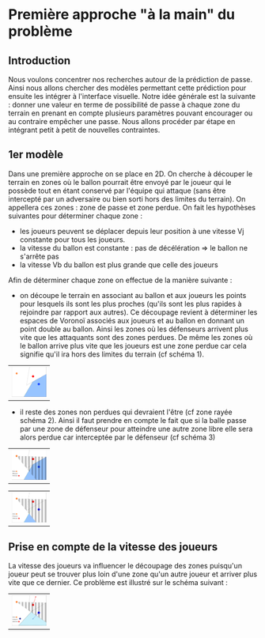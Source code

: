 # Première approche "à la main" du problème

## Introduction

Nous voulons concentrer nos recherches autour de la prédiction de passe. Ainsi nous allons chercher des modèles permettant cette prédiction pour ensuite les intégrer à l'interface visuelle. Notre idée générale est la suivante : donner une valeur en terme de possibilité de passe à chaque zone du terrain en prenant en compte plusieurs paramètres pouvant encourager ou au contraire empêcher une passe. 
Nous allons procéder par étape en intégrant petit à petit de nouvelles contraintes.

## 1er modèle

Dans une première approche on se place en 2D. On cherche à découper le terrain en zones où le ballon pourrait être envoyé par le joueur qui le possède tout en étant conservé par l'équipe qui attaque (sans être intercepté par un adversaire ou bien sorti hors des limites du terrain). On appellera ces zones : zone de passe et zone perdue. On fait les hypothèses suivantes 
pour déterminer chaque zone :
- les joueurs peuvent se déplacer depuis leur position à une vitesse Vj constante pour tous les joueurs.
- la vitesse du ballon est constante : pas de décélération => le ballon ne s'arrête pas
- la vitesse Vb du ballon est plus grande que celle des joueurs 

Afin de déterminer chaque zone on effectue de la manière suivante :
- on découpe le terrain en associant au ballon et aux joueurs les points pour lesquels ils sont les plus proches (qu'ils sont les plus rapides à rejoindre par rapport aux autres). Ce découpage revient à déterminer les espaces de Voronoï associés aux joueurs et au ballon en donnant un point double au ballon. Ainsi les zones où les défenseurs arrivent plus vite que les attaquants sont des zones perdues. De même les zones où le ballon arrive plus vite que les joueurs est une zone perdue car cela signifie qu'il ira hors des limites du terrain (cf schéma 1).

<table border="0">
  <tr>
    <td>
      <img src="schema1.png" style="width: 70px;">
    </td>
  </tr>
</table>

- il reste des zones non perdues qui devraient l'être (cf zone rayée schéma 2). Ainsi il faut prendre en compte le fait que si la balle passe par une zone de défenseur pour atteindre une autre zone libre elle sera alors perdue car interceptée par le défenseur
(cf schéma 3)

<table border="0">
  <tr>
    <td>
      <img src="Images/schema2.png" style="width: 70px;">
    </td>
  </tr>
</table>

<table border="0">
  <tr>
    <td>
      <img src="Images/schema3.png" style="width: 70px;">
    </td>
  </tr>
</table>

## Prise en compte de la vitesse des joueurs

La vitesse des joueurs va influencer le découpage des zones puisqu'un joueur peut se trouver plus loin d'une zone qu'un autre joueur et arriver plus vite que ce dernier. Ce problème est illustré sur le schéma suivant :

<table border="0">
  <tr>
    <td>
      <img src="Images/schema4.png" style="width: 70px;">
    </td>
  </tr>
</table>
